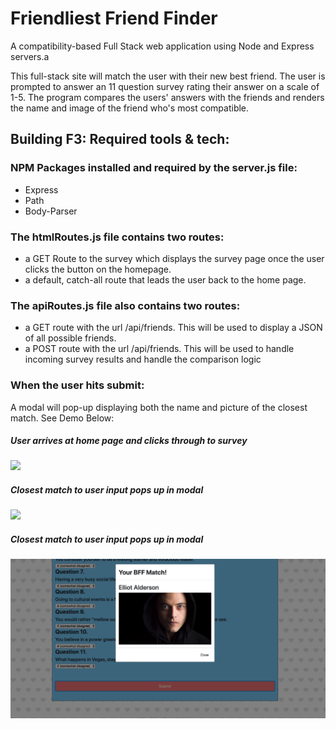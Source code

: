 # Friendliest Friend Finder

A compatibility-based Full Stack web application using Node and Express servers.a

This full-stack site will match the user with their new best friend. The user is prompted to answer an 11 question survey rating their answer on a scale of 1-5. The program compares the users' answers with the friends and  renders the name and image of the friend who's most compatible.

## Building F3: Required tools & tech:

### NPM Packages installed and required by the server.js file:

- Express
- Path
- Body-Parser

### The htmlRoutes.js file contains two routes:

- a GET Route to the survey which displays the survey page once the user clicks the button on the homepage.
- a default, catch-all route that leads the user back to the home page.

### The apiRoutes.js file also contains two routes:

- a GET route with the url /api/friends. This will be used to display a JSON of all possible friends.
- a POST route with the url /api/friends. This will be used to handle incoming survey results and handle the comparison logic

### When the user hits submit:

A modal will pop-up displaying both the name and picture of the closest match. See Demo Below:

##### User arrives at home page and clicks through to survey

![](app/public/images/part1.gif)

##### Closest match to user input pops up in modal

![](app/public/images/midge.gif)

##### Closest match to user input pops up in modal

![](app/public/images/elliot-robot.png)
